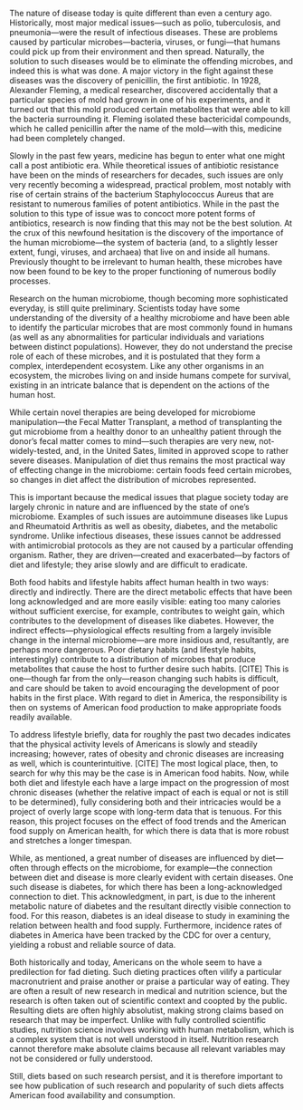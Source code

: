 The nature of disease today is quite different than even a century ago. Historically, most major medical issues—such as polio, tuberculosis, and pneumonia—were the result of infectious diseases. These are problems caused by particular microbes—bacteria, viruses, or fungi—that humans could pick up from their environment and then spread. Naturally, the solution to such diseases would be to eliminate the offending microbes, and indeed this is what was done. A major victory in the fight against these diseases was the discovery of penicillin, the first antibiotic. In 1928, Alexander Fleming, a medical researcher, discovered accidentally that a particular species of mold had grown in one of his experiments, and it turned out that this mold produced certain metabolites that were able to kill the bacteria surrounding it. Fleming isolated these bactericidal compounds, which he called penicillin after the name of the mold—with this, medicine had been completely changed. 

Slowly in the past few years, medicine has begun to enter what one might call a post antibiotic era. While theoretical issues of antibiotic resistance have been on the minds of researchers for decades, such issues are only very recently becoming a widespread, practical problem, most notably with rise of certain strains of the bacterium Staphylococcus Aureus that are resistant to numerous families of potent antibiotics. While in the past the solution to this type of issue was to concoct more potent forms of antibiotics, research is now finding that this may not be the best solution. At the crux of this newfound hesitation is the discovery of the importance of the human microbiome—the system of bacteria (and, to a slightly lesser extent, fungi, viruses, and archaea) that live on and inside all humans. Previously thought to be irrelevant to human health, these microbes have now been found to be key to the proper functioning of numerous bodily processes. 

Research on the human microbiome, though becoming more sophisticated everyday, is still quite preliminary. Scientists today have some understanding of the diversity of a healthy microbiome and have been able to identify the particular microbes that are most commonly found in humans (as well as any abnormalities for particular individuals and variations between distinct populations). However, they do not understand the precise role of each of these microbes, and it is postulated that they form a complex, interdependent ecosystem. Like any other organisms in an ecosystem, the microbes living on and inside humans compete for survival, existing in an intricate balance that is dependent on the actions of the human host. 

While certain novel therapies are being developed for microbiome manipulation—the Fecal Matter Transplant, a method of transplanting the gut microbiome from a healthy donor to an unhealthy patient through the donor’s fecal matter comes to mind—such therapies are very new, not-widely-tested, and, in the United Sates, limited in approved scope to rather severe diseases. Manipulation of diet thus remains the most practical way of effecting change in the microbiome: certain foods feed certain microbes, so changes in diet affect the distribution of microbes represented. 

This is important because the medical issues that plague society today are largely chronic in nature and are influenced by the state of one’s microbiome. Examples of such issues are autoimmune diseases like Lupus and Rheumatoid Arthritis as well as obesity, diabetes, and the metabolic syndrome. Unlike infectious diseases, these issues cannot be addressed with antimicrobial protocols as they are not caused by a particular offending organism. Rather, they are driven—created and exacerbated—by factors of diet and lifestyle; they arise slowly and are difficult to eradicate. 

Both food habits and lifestyle habits affect human health in two ways: directly and indirectly. There are the direct metabolic effects that have been long acknowledged and are more easily visible: eating too many calories without sufficient exercise, for example, contributes to weight gain, which contributes to the development of diseases like diabetes. However, the indirect effects—physiological effects resulting from a largely invisible change in the internal microbiome—are more insidious and, resultantly, are perhaps more dangerous. Poor dietary habits (and lifestyle habits, interestingly) contribute to a distribution of microbes that produce metabolites that cause the host to further desire such habits. [CITE] This is one—though far from the only—reason changing such habits is difficult, and care should be taken to avoid encouraging the development of poor habits in the first place. With regard to diet in America, the responsibility is then on systems of American food production to make appropriate foods readily available. 

To address lifestyle briefly, data for roughly the past two decades indicates that the physical activity levels of Americans is slowly and steadily increasing; however, rates of obesity and chronic diseases are increasing as well, which is counterintuitive. [CITE] The most logical place, then, to search for why this may be the case is in American food habits. Now, while both diet and lifestyle each have a large impact on the progression of most chronic diseases (whether the relative impact of each is equal or not is still to be determined), fully considering both and their intricacies would be a project of overly large scope with long-term data that is tenuous. For this reason, this project focuses on the effect of food trends and the American food supply on American health, for which there is data that is more robust and stretches a longer timespan. 

While, as mentioned, a great number of diseases are influenced by diet—often through effects on the microbiome, for example—the connection between diet and disease is more clearly evident with certain diseases. One such disease is diabetes, for which there has been a long-acknowledged connection to diet. This acknowledgment, in part, is due to the inherent metabolic nature of diabetes and the resultant directly visible connection to food. For this reason, diabetes is an ideal disease to study in examining the relation between health and food supply. Furthermore, incidence rates of diabetes in America have been tracked by the CDC for over a century, yielding a robust and reliable source of data. 



Both historically and today, Americans on the whole seem to have a predilection for fad dieting. Such dieting practices often vilify a particular macronutrient and praise another or praise a particular way of eating. They are often a result of new research in medical and nutrition science, but the research is often taken out of scientific context and coopted by the public. Resulting diets are often highly absolutist, making strong claims based on research that may be imperfect. Unlike with fully controlled scientific studies, nutrition science involves working with human metabolism, which is a complex system that is not well understood in itself. Nutrition research cannot therefore make absolute claims because all relevant variables may not be considered or fully understood. 

Still, diets based on such research persist, and it is therefore important to see how publication of such research and popularity of such diets affects American food availability and consumption. 